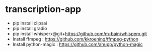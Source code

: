 # transcription-app


- pip install clipsai
- pip install gradio
- pip install whisperx@git+https://github.com/m-bain/whisperx.git
- Install ffmpeg : https://github.com/kkroening/ffmpeg-python
- Install python-magic : https://github.com/ahupp/python-magic